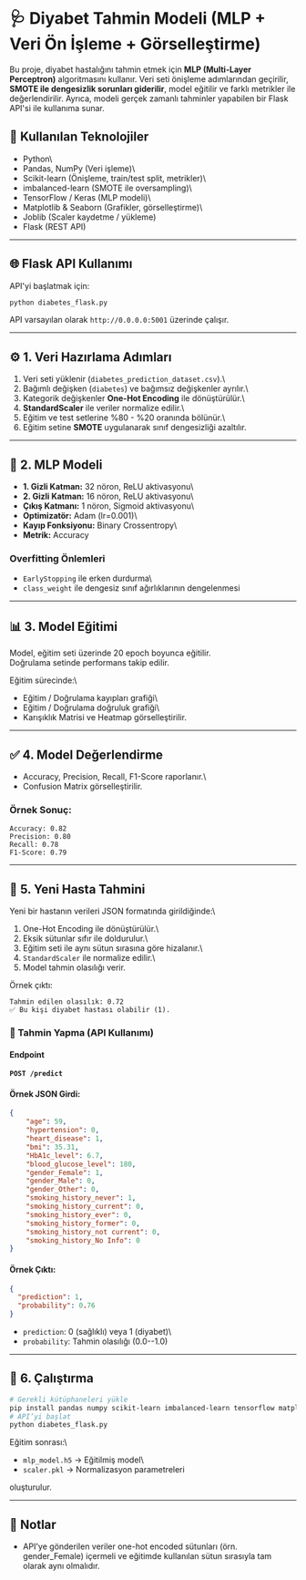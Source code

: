 # 🩺 Diyabet Tahmin Modeli (MLP + Veri Ön İşleme + Görselleştirme)

Bu proje, diyabet hastalığını tahmin etmek için **MLP (Multi-Layer
Perceptron)** algoritmasını kullanır. Veri seti önişleme adımlarından
geçirilir, **SMOTE ile dengesizlik sorunları giderilir**, model eğitilir
ve farklı metrikler ile değerlendirilir. Ayrıca, modeli gerçek zamanlı tahminler yapabilen bir Flask API'si ile kullanıma sunar.

## 🔹 Kullanılan Teknolojiler

-   Python\
-   Pandas, NumPy (Veri işleme)\
-   Scikit-learn (Önişleme, train/test split, metrikler)\
-   imbalanced-learn (SMOTE ile oversampling)\
-   TensorFlow / Keras (MLP modeli)\
-   Matplotlib & Seaborn (Grafikler, görselleştirme)\
-   Joblib (Scaler kaydetme / yükleme)
-   Flask (REST API)

------------------------------------------------------------------------

## 🌐 Flask API Kullanımı

API'yi başlatmak için:

``` bash
python diabetes_flask.py
```

API varsayılan olarak `http://0.0.0.0:5001` üzerinde çalışır.

------------------------------------------------------------------------

## ⚙️ 1. Veri Hazırlama Adımları

1.  Veri seti yüklenir (`diabetes_prediction_dataset.csv`).\
2.  Bağımlı değişken (`diabetes`) ve bağımsız değişkenler ayrılır.\
3.  Kategorik değişkenler **One-Hot Encoding** ile dönüştürülür.\
4.  **StandardScaler** ile veriler normalize edilir.\
5.  Eğitim ve test setlerine %80 - %20 oranında bölünür.\
6.  Eğitim setine **SMOTE** uygulanarak sınıf dengesizliği azaltılır.

------------------------------------------------------------------------

## 🤖 2. MLP Modeli

-   **1. Gizli Katman:** 32 nöron, ReLU aktivasyonu\
-   **2. Gizli Katman:** 16 nöron, ReLU aktivasyonu\
-   **Çıkış Katmanı:** 1 nöron, Sigmoid aktivasyonu\
-   **Optimizatör:** Adam (lr=0.001)\
-   **Kayıp Fonksiyonu:** Binary Crossentropy\
-   **Metrik:** Accuracy

### Overfitting Önlemleri

-   `EarlyStopping` ile erken durdurma\
-   `class_weight` ile dengesiz sınıf ağırlıklarının dengelenmesi

------------------------------------------------------------------------

## 📊 3. Model Eğitimi

Model, eğitim seti üzerinde 20 epoch boyunca eğitilir.\
Doğrulama setinde performans takip edilir.

Eğitim sürecinde:\
- Eğitim / Doğrulama kayıpları grafiği\
- Eğitim / Doğrulama doğruluk grafiği\
- Karışıklık Matrisi ve Heatmap görselleştirilir.

------------------------------------------------------------------------

## ✅ 4. Model Değerlendirme

-   Accuracy, Precision, Recall, F1-Score raporlanır.\
-   Confusion Matrix görselleştirilir.

### Örnek Sonuç:

``` text
Accuracy: 0.82
Precision: 0.80
Recall: 0.78
F1-Score: 0.79
```

------------------------------------------------------------------------

## 🧪 5. Yeni Hasta Tahmini

Yeni bir hastanın verileri JSON formatında girildiğinde:\
1. One-Hot Encoding ile dönüştürülür.\
2. Eksik sütunlar sıfır ile doldurulur.\
3. Eğitim seti ile aynı sütun sırasına göre hizalanır.\
4. `StandardScaler` ile normalize edilir.\
5. Model tahmin olasılığı verir.

Örnek çıktı:

``` text
Tahmin edilen olasılık: 0.72
✅ Bu kişi diyabet hastası olabilir (1).
```

### 📡 Tahmin Yapma (API Kullanımı)

#### Endpoint

**`POST /predict`**

#### Örnek JSON Girdi:

``` json
{
    "age": 59,
    "hypertension": 0,
    "heart_disease": 1,
    "bmi": 35.31,
    "HbA1c_level": 6.7,
    "blood_glucose_level": 180,
    "gender_Female": 1,
    "gender_Male": 0,
    "gender_Other": 0,
    "smoking_history_never": 1,
    "smoking_history_current": 0,
    "smoking_history_ever": 0,
    "smoking_history_former": 0,
    "smoking_history_not current": 0,
    "smoking_history_No Info": 0
}
```

#### Örnek Çıktı:

``` json
{
  "prediction": 1,
  "probability": 0.76
}
```

-   `prediction`: 0 (sağlıklı) veya 1 (diyabet)\
-   `probability`: Tahmin olasılığı (0.0--1.0)

------------------------------------------------------------------------

## 🚀 6. Çalıştırma

``` bash
# Gerekli kütüphaneleri yükle
pip install pandas numpy scikit-learn imbalanced-learn tensorflow matplotlib seaborn joblib
# API’yi başlat
python diabetes_flask.py
```

Eğitim sonrası:\
- `mlp_model.h5` → Eğitilmiş model\
- `scaler.pkl` → Normalizasyon parametreleri

oluşturulur.

------------------------------------------------------------------------

## 📌 Notlar

-   API'ye gönderilen veriler one-hot encoded sütunları (örn. gender_Female) içermeli ve eğitimde kullanılan sütun sırasıyla tam olarak aynı olmalıdır.
